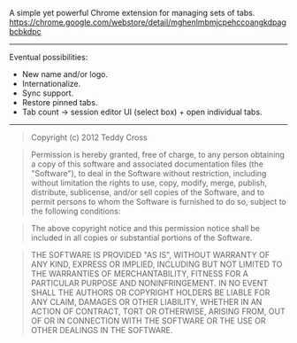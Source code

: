 A simple yet powerful Chrome extension for managing sets of tabs. https://chrome.google.com/webstore/detail/mghenlmbmjcpehccoangkdpagbcbkdpc

---

Eventual possibilities:

* New name and/or logo.
* Internationalize.
* Sync support.
* Restore pinned tabs.
* Tab count -> session editor UI (select box) + open individual tabs.

---

>Copyright (c) 2012 Teddy Cross

>Permission is hereby granted, free of charge, to any person obtaining a copy of this software and associated documentation files (the "Software"), to deal in the Software without restriction, including without limitation the rights to use, copy, modify, merge, publish, distribute, sublicense, and/or sell copies of the Software, and to permit persons to whom the Software is furnished to do so, subject to the following conditions:

>The above copyright notice and this permission notice shall be included in all copies or substantial portions of the Software.

>THE SOFTWARE IS PROVIDED "AS IS", WITHOUT WARRANTY OF ANY KIND, EXPRESS OR IMPLIED, INCLUDING BUT NOT LIMITED TO THE WARRANTIES OF MERCHANTABILITY, FITNESS FOR A PARTICULAR PURPOSE AND NONINFRINGEMENT. IN NO EVENT SHALL THE AUTHORS OR COPYRIGHT HOLDERS BE LIABLE FOR ANY CLAIM, DAMAGES OR OTHER LIABILITY, WHETHER IN AN ACTION OF CONTRACT, TORT OR OTHERWISE, ARISING FROM, OUT OF OR IN CONNECTION WITH THE SOFTWARE OR THE USE OR OTHER DEALINGS IN THE SOFTWARE.